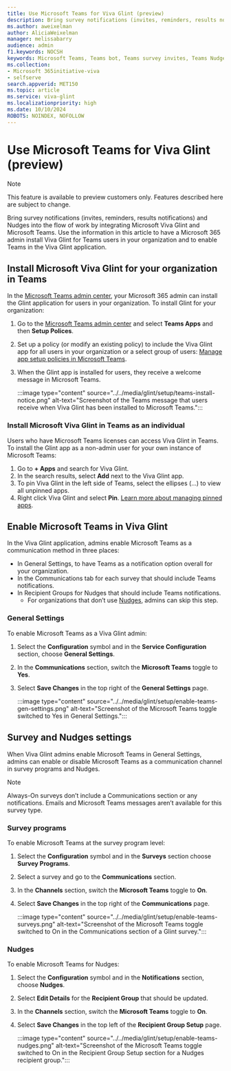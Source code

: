 ```yaml
---
title: Use Microsoft Teams for Viva Glint (preview)
description: Bring survey notifications (invites, reminders, results notifications) and Nudges into the flow of work by integrating Microsoft Viva Glint and Microsoft Teams.
ms.author: aweixelman
author: AliciaWeixelman
manager: melissabarry
audience: admin
f1.keywords: NOCSH
keywords: Microsoft Teams, Teams bot, Teams survey invites, Teams Nudges, Glint and Teams integration
ms.collection:  
- Microsoft 365initiative-viva
- selfserve 
search.appverid: MET150 
ms.topic: article
ms.service: viva-glint
ms.localizationpriority: high
ms.date: 10/10/2024
ROBOTS: NOINDEX, NOFOLLOW
---
```


# Use Microsoft Teams for Viva Glint (preview)

> [!NOTE]
> This feature is available to preview customers only. Features described here are subject to change.

Bring survey notifications (invites, reminders, results notifications) and Nudges into the flow of work by integrating Microsoft Viva Glint and Microsoft Teams. Use the information in this article to have a Microsoft 365 admin install Viva Glint for Teams users in your organization and to enable Teams in the Viva Glint application.

## Install Microsoft Viva Glint for your organization in Teams

In the [Microsoft Teams admin center](https://admin.teams.microsoft.com/), your Microsoft 365 admin can install the Glint application for users in your organization. To install Glint for your organization: 

1. Go to the [Microsoft Teams admin center](https://admin.teams.microsoft.com/) and select **Teams Apps** and then **Setup Polices**.
1. Set up a policy (or modify an existing policy) to include the Viva Glint app for all users in your organization or a select group of users: [Manage app setup policies in Microsoft Teams](/microsoftteams/teams-app-setup-policies).
1. When the Glint app is installed for users, they receive a welcome message in Microsoft Teams.
   
   :::image type="content" source="../../media/glint/setup/teams-install-notice.png" alt-text="Screenshot of the Teams message that users receive when Viva Glint has been installed to Microsoft Teams.":::

### Install Microsoft Viva Glint in Teams as an individual

Users who have Microsoft Teams licenses can access Viva Glint in Teams. To install the Glint app as a non-admin user for your own instance of Microsoft Teams:

1. Go to **+ Apps** and search for Viva Glint. 
1. In the search results, select **Add** next to the Viva Glint app. 
1. To pin Viva Glint in the left side of Teams, select the ellipses (...) to view all unpinned apps.
1. Right click Viva Glint and select **Pin**. [Learn more about managing pinned apps](https://support.microsoft.com/office/pin-an-app-for-easy-access-in-microsoft-teams-3045fd44-6604-4ba7-8ecc-1c0d525e89ec).

## Enable Microsoft Teams in Viva Glint 

In the Viva Glint application, admins enable Microsoft Teams as a communication method in three places:

- In General Settings, to have Teams as a notification option overall for your organization.
- In the Communications tab for each survey that should include Teams notifications.
- In Recipient Groups for Nudges that should include Teams notifications. 
  - For organizations that don’t use [Nudges](/viva/glint/communicate/communicate-with-nudges), admins can skip this step.

### General Settings

To enable Microsoft Teams as a Viva Glint admin:

1. Select the **Configuration** symbol and in the **Service Configuration** section, choose **General Settings**. 
1. In the **Communications** section, switch the **Microsoft Teams** toggle to **Yes**.  
1. Select **Save Changes** in the top right of the **General Settings** page.
   
   :::image type="content" source="../../media/glint/setup/enable-teams-gen-settings.png" alt-text="Screenshot of the Microsoft Teams toggle switched to Yes in General Settings.":::

## Survey and Nudges settings

When Viva Glint admins enable Microsoft Teams in General Settings, admins can enable or disable Microsoft Teams as a communication channel in survey programs and Nudges.

> [!NOTE]
> Always-On surveys don’t include a Communications section or any notifications. Emails and Microsoft Teams messages aren’t available for this survey type.

### Survey programs 

To enable Microsoft Teams at the survey program level:

1. Select the **Configuration** symbol and in the **Surveys** section choose **Survey Programs**. 
1. Select a survey and go to the **Communications** section.  
1. In the **Channels** section, switch the **Microsoft Teams** toggle to **On**.
1. Select **Save Changes** in the top right of the **Communications** page.
   
   :::image type="content" source="../../media/glint/setup/enable-teams-surveys.png" alt-text="Screenshot of the Microsoft Teams toggle switched to On in the Communications section of a Glint survey.":::

### Nudges

To enable Microsoft Teams for Nudges:

1. Select the **Configuration** symbol and in the **Notifications** section, choose **Nudges**. 
1. Select **Edit Details** for the **Recipient Group** that should be updated.  
1. In the **Channels** section, switch the **Microsoft Teams** toggle to **On**.
1. Select **Save Changes** in the top left of the **Recipient Group Setup** page.
   
   :::image type="content" source="../../media/glint/setup/enable-teams-nudges.png" alt-text="Screenshot of the Microsoft Teams toggle switched to On in the Recipient Group Setup section for a Nudges recipient group.":::
